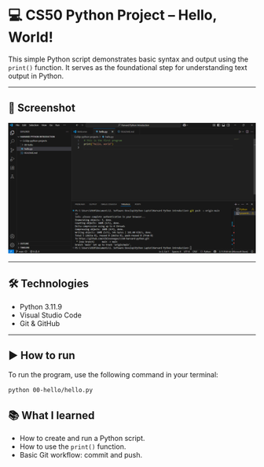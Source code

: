 
# 💻 CS50 Python Project – Hello, World!

This simple Python script demonstrates basic syntax and output using the `print()` function. It serves as the foundational step for understanding text output in Python.

---

## 📸 Screenshot

![My first Python program](assets/cs50-hello.png)

---

## 🛠️ Technologies

- Python 3.11.9
- Visual Studio Code
- Git & GitHub

---

## ▶️ How to run

To run the program, use the following command in your terminal:

```bash
python 00-hello/hello.py
```

## 📚 What I learned
- How to create and run a Python script.
- How to use the `print()` function.
- Basic Git workflow: commit and push.